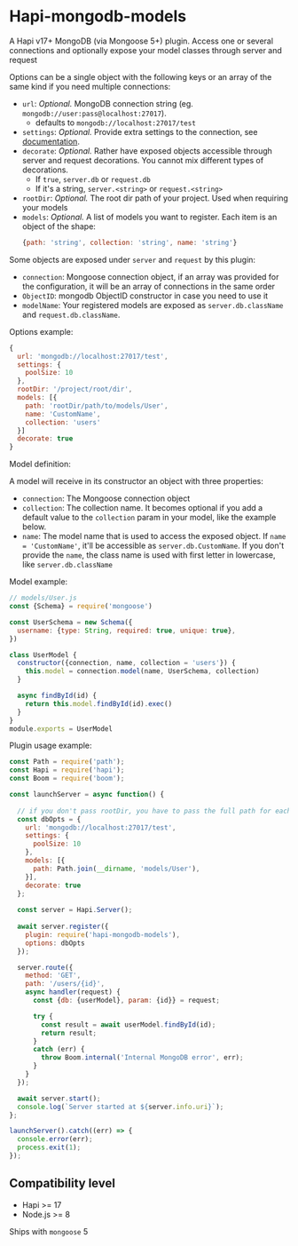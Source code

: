# Hapi-mongodb-models

A Hapi v17+ MongoDB (via Mongoose 5+) plugin. Access one or several connections and optionally expose your model classes through server and request

Options can be a single object with the following keys or an array of the same kind if you need multiple connections:

- `url`: *Optional.* MongoDB connection string (eg. `mongodb://user:pass@localhost:27017`).
    - defaults to `mongodb://localhost:27017/test`
- `settings`: *Optional.* Provide extra settings to the connection, see [documentation](http://mongodb.github.io/node-mongodb-native/driver-articles/mongoclient.html#mongoclient-connect-options).
- `decorate`: *Optional.* Rather have exposed objects accessible through server and request decorations. You cannot mix different types of decorations.
    - If `true`, `server.db` or `request.db`
    - If it's a string, `server.<string>` or `request.<string>`
- `rootDir`: *Optional.* The root dir path of your project. Used when requiring your models
- `models`: *Optional.* A list of models you want to register. Each item is an object of the shape: 
  ```js
  {path: 'string', collection: 'string', name: 'string'}
  ```

Some objects are exposed under `server` and `request` by this plugin:

- `connection`: Mongoose connection object, if an array was provided for the configuration, it will be an array of connections in the same order
- `ObjectID`: mongodb ObjectID constructor in case you need to use it
- `modelName`: Your registered models are exposed as `server.db.className` and `request.db.className`.

Options example:
```js
{
  url: 'mongodb://localhost:27017/test',
  settings: {
    poolSize: 10
  },
  rootDir: '/project/root/dir',
  models: [{
    path: 'rootDir/path/to/models/User',
    name: 'CustomName',
    collection: 'users'
  }]
  decorate: true
}
```

Model definition:

A model will receive in its constructor an object with three properties:

* `connection`: The Mongoose connection object
* `collection`: The collection name. It becomes optional if you add a default value to the `collection` param in your model, like the example below.
* `name`: The model name that is used to access the exposed object. If `name = 'CustomName'`, it'll be accessible as `server.db.CustomName`. If you don't provide the `name`, the class name is used with first letter in lowercase, like `server.db.className`

Model example:
```js
// models/User.js
const {Schema} = require('mongoose')

const UserSchema = new Schema({
  username: {type: String, required: true, unique: true},
})

class UserModel {
  constructor({connection, name, collection = 'users'}) {
    this.model = connection.model(name, UserSchema, collection)
  }

  async findById(id) {
    return this.model.findById(id).exec()
  }
}
module.exports = UserModel
```

Plugin usage example:
```js
const Path = require('path');
const Hapi = require('hapi');
const Boom = require('boom');

const launchServer = async function() {
    
  // if you don't pass rootDir, you have to pass the full path for each model
  const dbOpts = {
    url: 'mongodb://localhost:27017/test',
    settings: {
      poolSize: 10
    },
    models: [{
      path: Path.join(__dirname, 'models/User'),
    }],
    decorate: true
  };
  
  const server = Hapi.Server();
  
  await server.register({
    plugin: require('hapi-mongodb-models'),
    options: dbOpts
  });

  server.route({
    method: 'GET',
    path: '/users/{id}',
    async handler(request) {
      const {db: {userModel}, param: {id}} = request;

      try {
        const result = await userModel.findById(id);
        return result;
      }
      catch (err) {
        throw Boom.internal('Internal MongoDB error', err);
      }
    }
  });

  await server.start();
  console.log(`Server started at ${server.info.uri}`);
};

launchServer().catch((err) => {
  console.error(err);
  process.exit(1);
});
```

## Compatibility level

* Hapi >= 17
* Node.js >= 8

Ships with `mongoose` 5
